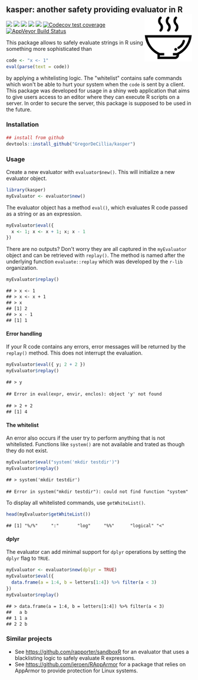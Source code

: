 
<!-- icon: https://iconscout.com/icon/hot-soup-3 -->
kasper: another safety providing evaluator in R <img src="man/figures/logo.png" align="right" alt="" />
-------------------------------------------------------------------------------------------------------

[![](https://img.shields.io/badge/lifecycle-experimental-orange.svg)](https://www.tidyverse.org/lifecycle/#experimental) [![](https://img.shields.io/badge/language-R-blue.svg)](https://cran.r-project.org/) [![](https://img.shields.io/badge/devel%20version-0.1.0-red.svg)](https://github.com/GregorDeCillia/kasper) [![](https://img.shields.io/github/languages/code-size/GregorDeCillia/kasper.svg)](https://github.com/GregorDeCillia/kasper) [![](https://travis-ci.org/GregorDeCillia/kasper.svg?branch=master)](https://travis-ci.org/GregorDeCillia/kasper) [![Codecov test coverage](https://codecov.io/gh/GregorDeCillia/kaspeR/branch/master/graph/badge.svg)](https://codecov.io/gh/GregorDeCillia/kaspeR?branch=master) [![AppVeyor Build Status](https://ci.appveyor.com/api/projects/status/github/GregorDeCillia/kasper?branch=master&svg=true)](https://ci.appveyor.com/project/GregorDeCillia/kasper)

This package allows to safely evaluate strings in R using something more sophisticated than

``` r
code <- "x <- 1"
eval(parse(text = code))
```

by applying a whitelisting logic. The "whitelist" contains safe commands which won't be able to hurt your system when the `code` is sent by a client. This package was developed for usage in a shiny web application that aims to give users access to an editor where they can execute R scripts on a server. In order to secure the server, this package is supposed to be used in the future.

### Installation

``` r
## install from github
devtools::install_github("GregorDeCillia/kasper")
```

### Usage

Create a new evaluator with `evaluator$new()`. This will initialize a new evaluator object.

``` r
library(kasper)
myEvaluator <- evaluator$new()
```

The evaluator object has a method `eval()`, which evaluates R code passed as a string or as an expression.

``` r
myEvaluator$eval({
  x <- 1; x <- x + 1; x; x - 1
})
```

There are no outputs? Don't worry they are all captured in the `myEvaluator` object and can be retrieved with `replay()`. The method is named after the underlying function `evaluate::replay` which was developed by the `r-lib` organization.

``` r
myEvaluator$replay()
```

    ## > x <- 1
    ## > x <- x + 1
    ## > x
    ## [1] 2
    ## > x - 1
    ## [1] 1

#### Error handling

If your R code contains any errors, error messages will be returned by the `replay()` method. This does not interrupt the evaluation.

``` r
myEvaluator$eval({ y; 2 + 2 })
myEvaluator$replay()
```

    ## > y

    ## Error in eval(expr, envir, enclos): object 'y' not found

    ## > 2 + 2
    ## [1] 4

#### The whitelist

An error also occurs if the user try to perform anything that is not whitelisted. Functions like `system()` are not available and trated as though they do not exist.

``` r
myEvaluator$eval("system('mkdir testdir')")
myEvaluator$replay()
```

    ## > system('mkdir testdir')

    ## Error in system("mkdir testdir"): could not find function "system"

To display all whitelisted commands, use `getWhiteList()`.

``` r
head(myEvaluator$getWhiteList())
```

    ## [1] "%/%"     ":"       "log"     "%%"      "logical" "<"

#### dplyr

The evaluator can add minimal support for `dplyr` operations by setting the `dplyr` flag to `TRUE`.

``` r
myEvaluator <- evaluator$new(dplyr = TRUE)
myEvaluator$eval({
  data.frame(a = 1:4, b = letters[1:4]) %>% filter(a < 3)
})
myEvaluator$replay()
```

    ## > data.frame(a = 1:4, b = letters[1:4]) %>% filter(a < 3)
    ##   a b
    ## 1 1 a
    ## 2 2 b

### Similar projects

-   See <https://github.com/rapporter/sandboxR> for an evaluator that uses a blacklisting logic to safely evaluate R expressons.
-   See <https://github.com/jeroen/RAppArmor> for a package that relies on AppArmor to provide protection for Linux systems.
